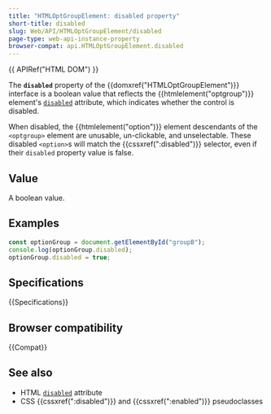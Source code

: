 ```yaml
---
title: "HTMLOptGroupElement: disabled property"
short-title: disabled
slug: Web/API/HTMLOptGroupElement/disabled
page-type: web-api-instance-property
browser-compat: api.HTMLOptGroupElement.disabled
---
```


{{ APIRef("HTML DOM") }}

The **`disabled`** property of the {{domxref("HTMLOptGroupElement")}} interface is a boolean value that reflects the {{htmlelement("optgroup")}} element's [`disabled`](/en-US/docs/Web/HTML/Reference/Elements/optgroup#disabled) attribute, which indicates whether the control is disabled.

When disabled, the {{htmlelement("option")}} element descendants of the `<optgroup>` element are unusable, un-clickable, and unselectable. These disabled `<option>`s will match the {{cssxref(":disabled")}} selector, even if their `disabled` property value is false.

## Value

A boolean value.

## Examples

```js
const optionGroup = document.getElementById("groupB");
console.log(optionGroup.disabled);
optionGroup.disabled = true;
```

## Specifications

{{Specifications}}

## Browser compatibility

{{Compat}}

## See also

- HTML [`disabled`](/en-US/docs/Web/HTML/Attributes/disabled) attribute
- CSS {{cssxref(":disabled")}} and {{cssxref(":enabled")}} pseudoclasses
